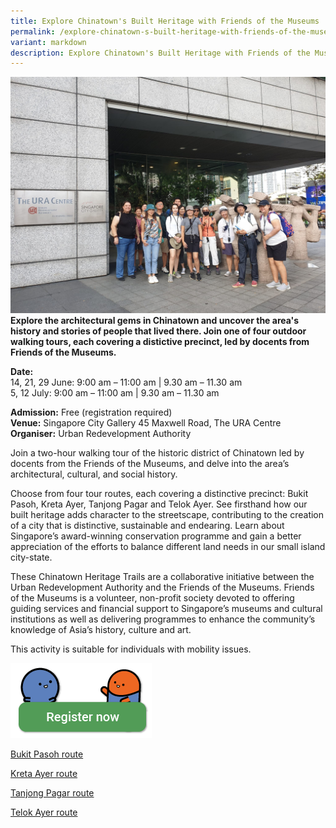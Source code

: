 ```yaml
---
title: Explore Chinatown's Built Heritage with Friends of the Museums
permalink: /explore-chinatown-s-built-heritage-with-friends-of-the-museums/
variant: markdown
description: Explore Chinatown's Built Heritage with Friends of the Museums
---
```

![](/images/Tours/URA_Explore_Chinatown_Built_Heritage.jpg)
**Explore the architectural gems in Chinatown and uncover the area's history and stories of people that lived there. Join one of four outdoor walking tours, each covering a distictive precinct, led by docents from Friends of the Museums.**

**Date:**  
14, 21, 29 June: 9:00 am – 11:00 am | 9.30 am – 11.30 am <br>
5, 12 July: 9:00 am – 11:00 am | 9.30 am – 11.30 am

**Admission:** Free (registration required)<br>
**Venue:** Singapore City Gallery 45 Maxwell Road, The URA Centre<br>
**Organiser:** Urban Redevelopment Authority


Join a two-hour walking tour of the historic district of Chinatown led by docents from the Friends of the Museums, and delve into the area’s architectural, cultural, and social history.&nbsp;

Choose from four tour routes, each covering a distinctive precinct: Bukit Pasoh, Kreta Ayer, Tanjong Pagar and Telok Ayer. See firsthand how our built heritage adds character to the streetscape, contributing to the creation of a city that is distinctive, sustainable and endearing. Learn about Singapore’s award-winning conservation programme and gain a better appreciation of the efforts to balance different land needs in our small island city-state.&nbsp;

These Chinatown Heritage Trails are a collaborative initiative between the Urban Redevelopment Authority and the Friends of the Museums. Friends of the Museums is a volunteer, non-profit society devoted to offering guiding services and financial support to Singapore’s museums and cultural institutions as well as delivering programmes to enhance the community’s knowledge of Asia’s history, culture and art.

This activity is suitable for individuals with mobility issues.

<img width="226" src="/images/gogreensg_website-32.png">

[Bukit Pasoh route](https://www.eventbrite.sg/e/chinatown-heritage-walks-bukit-pasoh-tickets-776151960407?aff=ebdsoporgprofile)

[Kreta Ayer route](https://www.eventbrite.sg/e/776751804557?aff=oddtdtcreator)

[Tanjong Pagar route](https://www.eventbrite.sg/e/chinatown-heritage-walks-tanjong-pagar-tickets-779197148647?aff=ebdsoporgprofile)&nbsp;

[Telok Ayer route](https://www.eventbrite.sg/e/chinatown-heritage-walks-telok-ayer-tickets-779198582937?aff=ebdsoporgprofile)


<style>
	.btn-link {
		display: inline-block;
	}
	a.btn-link[target="_blank"]:after {
	display: none;
}
	.btn-link > img {
		width: 100%;
	}
</style>